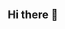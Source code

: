 ## Hi there 👋

<!--
**anup1203/anup1203** is a ✨ _special_ ✨ repository because its `README.md` (this file) appears on your GitHub profile.

Here are some ideas to get you started:

- 🔭 I’m currently working on ...
- 🌱 I’m currently learning ...
- 👯 I’m looking to collaborate on ...
- 🤔 I’m looking for help with ...
- 💬 Ask me about ...
- 📫 How to reach me: ...
- 😄 Pronouns: ...
- ⚡ Fun fact: ...
-->

<!DOCTYPE html>
<html lang="en">
<head>
    <meta charset="UTF-8">
    <meta name="viewport" content="width=device-width, initial-scale=1.0">
    <title>Anup Yadav Profile Card</title>
    <script src="https://cdn.tailwindcss.com"></script>
    <style>
        /* Custom font import for aesthetics */
        @import url('https://fonts.googleapis.com/css2?family=Inter:wght@100..900&display=swap');
        
        body {
            font-family: 'Inter', sans-serif;
        }
    </style>
</head>
<body class="bg-black min-h-screen flex items-center justify-center p-4">

    <div class="max-w-md w-full bg-white rounded-xl shadow-2xl overflow-hidden md:max-w-lg transition-all duration-300 hover:shadow-3xl">

        <div class="h-32 bg-indigo-600 relative">
            <div class="absolute -bottom-10 left-1/2 transform -translate-x-1/2">
                <img class="h-24 w-24 rounded-full border-4 border-white object-cover" 
                    src="https://placehold.co/96x96/4F46E5/ffffff?text=A" 
                    alt="Profile Picture"
                    onerror="this.onerror=null; this.src='https://placehold.co/96x96/9CA3AF/ffffff?text=👤';">
            </div>
        </div>

        <div class="pt-16 pb-8 px-6 text-center">
            
            <h1 class="text-3xl font-extrabold text-gray-900 leading-tight mb-1">
                Anup Yadav
            </h1>
            <p class="text-indigo-500 font-medium text-lg mb-6">
                Data Science / Data Analyst
            </p>

            <p class="text-gray-600 text-base mb-8 font-semibold">
                Anup Yadav: Data Science & AI Enthusiast
            </p>

            <div class="flex justify-between items-center border-t border-b border-gray-200 py-4 mb-8">
                <div class="flex-1 text-center">
                    <span class="block text-xl font-bold text-gray-800">32</span>
                    <span class="block text-sm text-gray-500">Projects</span>
                </div>
                <div class="flex-1 text-center border-l border-gray-200">
                    <span class="block text-xl font-bold text-gray-800">1.5+</span>
                    <span class="block text-sm text-gray-500">Years Exp</span>
                </div>
            </div>

            <div class="flex space-x-4">
                <a href="ANUP YADAV (2).pdf" download="ANUP YADAV Resume.pdf" class="flex-1 bg-indigo-600 hover:bg-indigo-700 text-white font-semibold py-3 rounded-xl transition duration-150 ease-in-out shadow-lg hover:shadow-xl focus:outline-none focus:ring-4 focus:ring-indigo-500/50 flex items-center justify-center">
                    Connect
                </a>
                
                <a href="https://anup-yadav-data-science-5ylb62d.gamma.site/" target="_blank" class="flex-1 bg-white border border-gray-300 hover:bg-gray-50 text-gray-700 font-semibold py-3 rounded-xl transition duration-150 ease-in-out shadow-md focus:outline-none focus:ring-4 focus:ring-gray-300/50 flex items-center justify-center">
                    View Portfolio
                </a>
            </div>
        </div>

        <div class="p-6 bg-gray-50 rounded-b-xl border-t border-gray-200">
            <div class="flex justify-around text-gray-500 text-sm">
                <a href="mailto:anupyadav1569@gmail.com" class="hover:text-indigo-600 transition-colors duration-200">
                    Email
                </a>
                <a href="https://www.linkedin.com/in/anup1203" class="hover:text-indigo-600 transition-colors duration-200" target="_blank">
                    LinkedIn
                </a>
                <a href="https://github.com/anupyadav1203" class="hover:text-indigo-600 transition-colors duration-200" target="_blank">
                    GitHub
                </a>
            </div>
        </div>

    </div>

</body>
</html>
